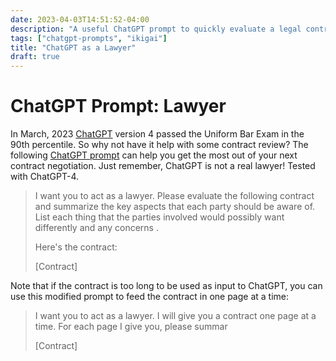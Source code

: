 ```yaml
---
date: 2023-04-03T14:51:52-04:00
description: "A useful ChatGPT prompt to quickly evaluate a legal contract"
tags: ["chatgpt-prompts", "ikigai"]
title: "ChatGPT as a Lawyer"
draft: true
---
```


# ChatGPT Prompt: Lawyer

In March, 2023 [ChatGPT](chatgpt.md) version 4 passed the Uniform Bar Exam in the 90th percentile. So why not have it help with some contract review? The following [ChatGPT prompt](chatgpt-prompts.md) can help you get the most out of your next contract negotiation. Just remember, ChatGPT is not a real lawyer! Tested with ChatGPT-4.

> I want you to act as a lawyer. Please evaluate the following contract and summarize the key aspects that each party should be aware of. List each thing that the parties involved would possibly want differently and any concerns .
>
> Here's the contract:
>
> \[Contract\]

Note that if the contract is too long to be used as input to ChatGPT, you can use this modified prompt to feed the contract in one page at a time:

> I want you to act as a lawyer. I will give you a contract one page at a time. For each page I give you, please summar
>
> \[Contract\]
